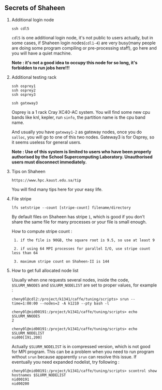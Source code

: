 ## Secrets of Shaheen

1. Additional login node

    ```
    ssh cdl5
    ```

    `cdl5` is one additional login node, it's not public to users actually, but in some cases, if Shaheen login nodes(`cdl1-4`) are very busy(many people are doing some program compiling or pre-processing staff), go here and you will have a quiet machine.

    **Note : it's not a good idea to occupy this node for so long, it's forbidden to run jobs here!!!**

2. Additional testing rack

    ```
    ssh osprey1
    ssh osprey2
    ssh osprey3

    ssh gateway3
    ```

    Osprey is a 1 rack Cray XC40-AC system. You will find some new cpu bands like knl, kepler, run `sinfo`, the partition name is the cpu band name.

    And usually you have `gateway1-2` as gateway nodes, once you do `salloc`, you will go to one of this two nodes. Gateway3 is for Osprey, so it seems useless for general users.

    **Note : Use of this system is limited to users who have been properly authorised by the School Supercomputing Laboratory. Unauthorised users must disconnect immediately.**

3. Tips on Shaheen

    `https://www.hpc.kaust.edu.sa/tip`

    You will find many tips here for your easy life.

4. File stripe

    ```
    lfs setstripe --count [stripe-count] filename/directory
    ```

    By default files on Shaheen has stripe `1`, which is good if you don't share the same file for many processes or your file is small enough.

    How to compute stripe count : 
    
        1. if the file is 90GB, the square root is 9.5, so use at least 9

        2. if using 64 MPI processes for parallel I/O, use stripe count less than 64

        3. maximum stripe count on Shaheen-II is 144

5. How to get full allocated node list

    Usually when one requests several nodes, inside the code, `$SLURM_NNODES` and `$SLURM_NODELIST` are set to proper values, for example :

    ```
    cheny0l@cdl2:/project/k1341/caffe/tuning/scripts> srun --time=1:00:00 --nodes=2 -A k1210 --pty bash -l 

    cheny0l@nid00191:/project/k1341/caffe/tuning/scripts> echo $SLURM_NNODES 
    2

    cheny0l@nid00191:/project/k1341/caffe/tuning/scripts> echo $SLURM_NODELIST 
    nid00[191,200]

    ```

    Actually `$SLURM_NODELIST` is in compressed version, which is not good for MPI program.
    This can be a problem when you need to run program without `srun` because apparently `srun` can resolve this issue.
    If eventually you need expanded nodelist, try following :

    ```
    cheny0l@nid00191:/project/k1341/caffe/tuning/scripts> scontrol show hostnames $SLURM_NODELIST
    nid00191
    nid00200
    ```
